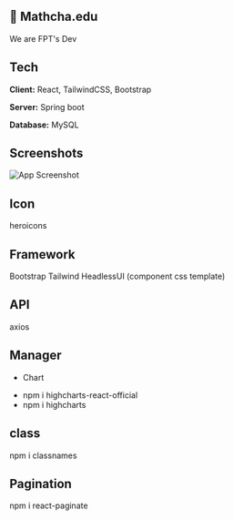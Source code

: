 

## 🚀 Mathcha.edu
We are FPT's Dev


## Tech

**Client:** React, TailwindCSS, Bootstrap

**Server:** Spring boot

**Database:** MySQL


## Screenshots

![App Screenshot](https://via.placeholder.com/468x300?text=App+Screenshot+Here)


## Icon
heroicons

## Framework
Bootstrap 
Tailwind
HeadlessUI (component css template)

## API
axios

## Manager
- Chart
 + npm i highcharts-react-official
 + npm i highcharts

## class
npm i classnames

## Pagination
npm i react-paginate